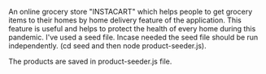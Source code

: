 An online grocery store "INSTACART" which helps people to get grocery items to their homes by home delivery feature of the application. This feature is useful and helps to protect the health of every home during this pandemic.
I've used a seed file. Incase needed the seed file should be run independently. (cd seed and then node product-seeder.js).

The products are saved in product-seeder.js file.
